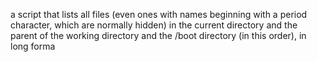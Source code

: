  a script that lists all files (even ones with names beginning with a period character, which are normally hidden) in the current directory and the parent of the working directory and the /boot directory (in this order), in long forma
